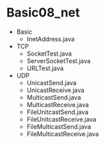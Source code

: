 # Basic08_net

- Basic
  - InetAddress.java
- TCP
  - SocketTest.java
  - ServerSocketTest.java
  - URLTest.java
- UDP
  - UnicastSend.java
  - UnicastReceive.java
  - MulticastSend.java
  - MulticastReceive.java
  - FileUnitcastSend.java
  - FileUnitcastReceive.java
  - FileMulticastSend.java
  - FileMulticastReceive.java
